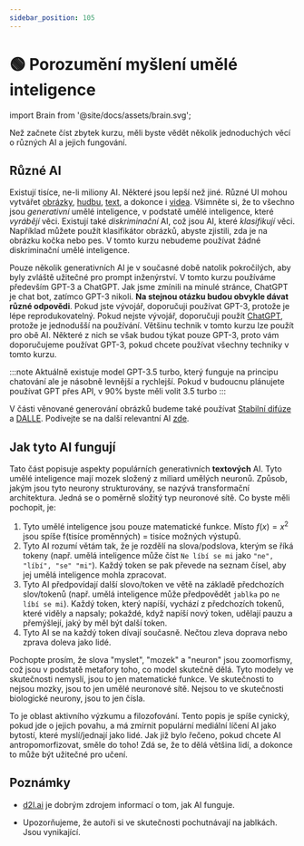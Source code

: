 ```yaml
---
sidebar_position: 105
---
```

# 🟢 Porozumění myšlení umělé inteligence


import Brain from '@site/docs/assets/brain.svg';

<div style={{textAlign: 'center'}}>
  <Brain style={{width: "100%",height: "300px",verticalAlign: "top"}}/>
</div>


Než začnete číst zbytek kurzu, měli byste vědět několik jednoduchých věcí o různých AI a jejich fungování.


## Různé AI

Existují tisíce, ne-li miliony AI. Některé jsou lepší než jiné. Různé UI mohou vytvářet [obrázky](https://openai.com/product/dall-e-2), [hudbu](https://google-research.github.io/seanet/musiclm/examples/), [text](https://platform.openai.com/playground), a dokonce i [videa](https://makeavideo.studio/). Všimněte si, že to všechno jsou *generativní* umělé inteligence, v podstatě umělé inteligence, které *vyrábějí* věci. Existují také *diskriminační* AI, což jsou AI, které *klasifikují* věci. Například můžete použít klasifikátor obrázků, abyste zjistili, zda je na obrázku kočka nebo pes. V tomto kurzu nebudeme používat žádné diskriminační umělé inteligence.


Pouze několik generativních AI je v současné době natolik pokročilých, aby byly zvláště užitečné pro prompt inženýrství. V tomto kurzu používáme především GPT-3 a ChatGPT. Jak jsme zmínili na minulé stránce, ChatGPT je chat bot, zatímco GPT-3 nikoli. **Na stejnou otázku budou obvykle dávat různé odpovědi**. Pokud jste vývojář, doporučuji používat GPT-3, protože je lépe reprodukovatelný. Pokud nejste vývojář, doporučuji použít [ChatGPT](https://learnprompting.org/docs/category/%EF%B8%8F-image-prompting), protože je jednodušší na používání. Většinu technik v tomto kurzu lze použít pro obě AI. Některé z nich se však budou týkat pouze GPT-3, proto vám doporučujeme používat GPT-3, pokud chcete používat všechny techniky v tomto kurzu.

:::note
Aktuálně existuje model GPT-3.5 turbo, který funguje na principu chatování ale je násobně levnější a rychlejší.
Pokud v budoucnu plánujete používat GPT přes API, v 90% byste měli volit 3.5 turbo
:::

V části věnované generování obrázků budeme také používat [Stabilní difúze](https://beta.dreamstudio.ai/home) a [DALLE](https://openai.com/product/dall-e-2). Podívejte se na další relevantní AI [zde](/Learn_Prompting_CAI/docs/products#chatbots).

## Jak tyto AI fungují

Tato část popisuje aspekty populárních generativních **textových** AI. Tyto umělé inteligence mají mozek složený z miliard umělých neuronů. Způsob, jakým jsou tyto neurony strukturovány, se nazývá transformační architektura. Jedná se o poměrně složitý typ neuronové sítě. Co byste měli pochopit, je:

1. Tyto umělé inteligence jsou pouze matematické funkce. Místo $f(x) = x^2$ jsou spíše f(tisíce proměnných) = tisíce možných výstupů.
2. Tyto AI rozumí větám tak, že je rozdělí na slova/podslova, kterým se říká tokeny (např. umělá inteligence může číst `Ne líbí se mi` jako `"ne", "líbí", "se" "mi"`). Každý token se pak převede na seznam čísel, aby jej umělá inteligence mohla zpracovat.
3. Tyto AI předpovídají další slovo/token ve větě na základě předchozích slov/tokenů (např. umělá inteligence může předpovědět `jablka` po `ne líbí se mi`). Každý token, který napíší, vychází z předchozích tokenů, které viděly a napsaly; pokaždé, když napíší nový token, udělají pauzu a přemýšlejí, jaký by měl být další token.
4. Tyto AI se na každý token dívají současně. Nečtou zleva doprava nebo zprava doleva jako lidé. 

Pochopte prosím, že slova "myslet", "mozek" a "neuron" jsou zoomorfismy, což jsou v podstatě metafory toho, co model skutečně dělá. Tyto modely ve skutečnosti nemyslí, jsou to jen matematické funkce. Ve skutečnosti to nejsou mozky, jsou to jen umělé neuronové sítě. Nejsou to ve skutečnosti biologické neurony, jsou to jen čísla.

To je oblast aktivního výzkumu a filozofování. Tento popis je spíše cynický, pokud jde o jejich povahu, a má zmírnit populární mediální líčení AI jako bytostí, které myslí/jednají jako lidé. Jak již bylo řečeno, pokud chcete AI antropomorfizovat, směle do toho! Zdá se, že to dělá většina lidí, a dokonce to může být užitečné pro učení.


## Poznámky

- [d2l.ai](https://www.d2l.ai) je dobrým zdrojem informací o tom, jak AI funguje.

- Upozorňujeme, že autoři si ve skutečnosti pochutnávají na jablkách. Jsou vynikající.
